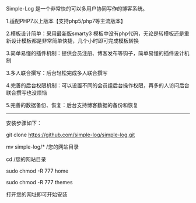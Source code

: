 Simple-Log 是一个非常快的可以多用户协同写作的博客系统。

1.适配PHP7以上版本【支持php5/php7等主流版本】

2.模板设计简单：采用最新版smarty3 模板中没有php代码，无论是转模板还是重新设计模板都是非常简单快捷，几个小时即可完成模板转换

3.简单易懂的插件机制：提供会员注册、博客发布等钩子，简单易懂的插件设计机制

3.多人联合撰写：后台轻松完成多人联合撰写

4.完善的后台权限机制：可以设置不同的会员组后台操作权限，再多的人访问后台联合撰写也没烦恼

5.完善的数据备份、恢复：后台支持博客数据的备份和恢复


---------------------------------------------------------

安装步骤如下：

git clone https://github.com/simple-log/simple-log.git

mv simple-log/* /您的网站目录

cd /您的网站目录

sudo chmod -R 777 home

sudo chmod -R 777 themes

打开您的网址即可开始安装